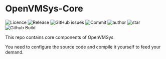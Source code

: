 # OpenVMSys-Core

![Licence](https://img.shields.io/github/license/Ericple/OpenVMSys-Core?style=flat-square)
![Release](https://img.shields.io/github/v/release/Ericple/OpenVMSys-Core?style=flat-square)
![GitHub issues](https://img.shields.io/github/issues/Ericple/OpenVMSys-Core?logo=github&style=flat-square)
![Commit](https://img.shields.io/github/commit-activity/m/Ericple/OpenVMSys-Core?style=flat-square)
![author](https://img.shields.io/badge/OpenVMSys-Peercat-blue?style=flat-square)
![star](https://img.shields.io/github/stars/Ericple/OpenVMSys-Core?logo=github&style=flat-square)
![Github Build](https://img.shields.io/github/workflow/status/Ericple/OpenVMSys-Core/.NET?style=flat-square)

This repo contains core components of OpenVMSys

You need to configure the source code and compile it yourself to feed your demand.